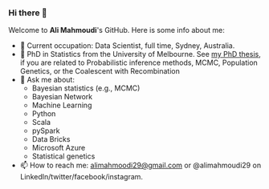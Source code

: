 ### Hi there 👋 
Welcome to **Ali Mahmoudi**'s GitHub. Here is some info about me:
- 🔭 Current occupation:  Data Scientist, full time, Sydney, Australia.
- 🔭 PhD in Statistics from the University of Melbourne. See [my PhD thesis](https://minerva-access.unimelb.edu.au/handle/11343/265947), if you are related to Probabilistic inference methods, MCMC, Population Genetics, or the Coalescent with Recombination  
- 💬 Ask me about:
     -  Bayesian statistics (e.g., MCMC)
     -  Bayesian Network
     -  Machine Learning
     -  Python
     -  Scala
     -  pySpark
     -  Data Bricks
     -  Microsoft Azure
     -  Statistical genetics 
- 📫 How to reach me: alimahmoodi29@gmail.com or @alimahmoudi29 on LinkedIn/twitter/facebook/instagram.

<!---
Here are some ideas to get you started:

%- 🔭 I’m currently working on ...
- 🌱 I’m currently learning ...
- 👯 I’m looking to collaborate on ...
- 🤔 I’m looking for help with ...
- 💬 Ask me about ...
- 📫 How to reach me: ...
- 😄 Pronouns: ...
- ⚡ Fun fact: ...
-->

